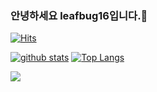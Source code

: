 ### 안녕하세요 leafbug16입니다.👋
[![Hits](https://hits.seeyoufarm.com/api/count/incr/badge.svg?url=https%3A%2F%2Fgithub.com%2Fleafbug16)](https://hits.seeyoufarm.com)
<!--
**shinplest/shinplest** is a ✨ _special_ ✨ repository because its `README.md` (this file) appears on your GitHub profile.

Here are some ideas to get you started:

- 🔭 I’m currently working on ...
- 🌱 I’m currently learning ...
- 👯 I’m looking to collaborate on ...
- 🤔 I’m looking for help with ...
- 💬 Ask me about ...
- 📫 How to reach me: ...
- 😄 Pronouns: ...
- ⚡ Fun fact: ...
-->

[![github stats](https://github-readme-stats.vercel.app/api?username=leafbug16&show_icons=true&hide_border=true)](https://github.com/leafbug16)
[![Top Langs](https://github-readme-stats.vercel.app/api/top-langs/?username=leafbug16&layout=compact)](https://github.com/leafbug16)

<a href="" target="_blank"><img src="https://img.shields.io/badge/JAVA-007396?style=flat-square&logo=Java&logoColor=white"/></a>

